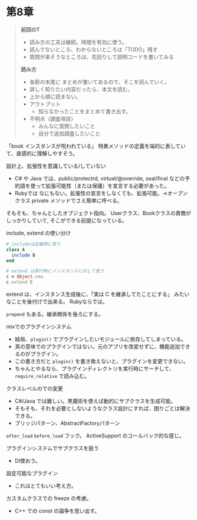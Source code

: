# 第8章

> **前回のT**
> 
> - 読み方の工夫は継続。時間を有効に使う。
> - 読んでないところ、わからないところは「TODO」残す
> - 質問が来そうなところは、先回りして説明コードを書いてみる
> 
> **読み方**
>   - 各節の末尾に まとめが書いてあるので、そこを読んでいく。
>   - 詳しく知りたい内容だったら、本文を読む。
>   - 上から順に読まない。
> - アウトプット
>   - 知らなかったことをまとめて書き出す。
> - 不明点（調査項目）
>   - みんなに質問したいこと
>   - 自分で追加調査したいこと

「book インスタンスが呪われている」
特異メソッドの定義を端的に表していて、直感的に理解しやすそう。

設計上、拡張性を意識している/していない
- C# や Java では、public/protectrd, virtual/@override, seal/final
などの予約語を使って拡張可能性（または保護）を宣言する必要があった。
- Rubyでは なにもない。拡張性の宣言をしなくても、拡張可能。->オープンクラス
private メソッドでさえ簡単に呼べる。


そもそも、ちゃんとしたオブジェクト指向。
Userクラス、Bookクラスの責務がしっかりしていて,
そこができる前提になっている。

include, extend の使い分け

```rb
# includeは定義時に使う
class A
  include B
end

# extend は実行時にインスタンスに対して使う
c = Object.new
c.extend C
```
extend は、インスタンス生成後に、「実は C を継承してたことにする」
みたいなことを後付けで出来る。
Rubyならでは。

`prepend` もある。継承関係を後ろにする。

mixでのプラグインシステム
- 結局、`plugin()` でプラグインしたいモジュールに依存してしまっている。
- 真の意味でのプラグインではない。元のアプリを改変せずに、機能追加できるのがプラグイン。
- この書き方だと `plugin()` を書き換えないと、プラグインを変更できない。
- ちゃんとやるなら、プラグインディレクトリを実行時にサーチして、`require_relative` で読み込む。 

クラスレベルのでの変更
- C#/Java では難しい。黒魔術を使えば動的にサブクラスを生成可能。
- そもそも、それを必要としないようなクラス設計にすれば、困りごとは解決できる。
- ブリッジパターン、AbstractFactoryパターン

`after_load` `before_load` フック。
ActiveSupport のコールバック的な感じ。

プラグインシステムでサブクラスを扱う
- DI使おう。

設定可能なプラグイン
- これはとてもいい考え方。

カスタムクラスでの freeze の考慮。
- C++ での const の論争を思い出す。


